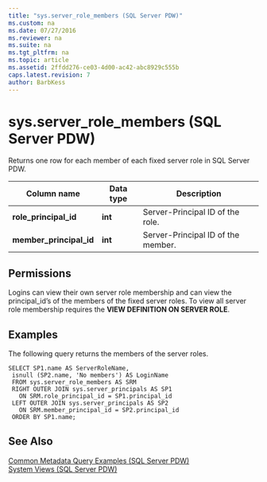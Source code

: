 ```yaml
---
title: "sys.server_role_members (SQL Server PDW)"
ms.custom: na
ms.date: 07/27/2016
ms.reviewer: na
ms.suite: na
ms.tgt_pltfrm: na
ms.topic: article
ms.assetid: 2ffdd276-ce03-4d00-ac42-abc8929c555b
caps.latest.revision: 7
author: BarbKess
---
```

# sys.server_role_members (SQL Server PDW)
Returns one row for each member of each fixed server role in SQL Server PDW.  
  
|Column name|Data type|Description|  
|---------------|-------------|---------------|  
|**role_principal_id**|**int**|Server-Principal ID of the role.|  
|**member_principal_id**|**int**|Server-Principal ID of the member.|  
  
## Permissions  
Logins can view their own server role membership and can view the principal_id’s of the members of the fixed server roles. To view all server role membership requires the **VIEW DEFINITION ON SERVER ROLE**.  
  
## Examples  
The following query returns the members of the server roles.  
  
```  
SELECT SP1.name AS ServerRoleName,   
 isnull (SP2.name, 'No members') AS LoginName  
 FROM sys.server_role_members AS SRM  
 RIGHT OUTER JOIN sys.server_principals AS SP1  
   ON SRM.role_principal_id = SP1.principal_id  
 LEFT OUTER JOIN sys.server_principals AS SP2  
   ON SRM.member_principal_id = SP2.principal_id  
 ORDER BY SP1.name;  
```  
  
## See Also  
[Common Metadata Query Examples &#40;SQL Server PDW&#41;](../sqlpdw/common-metadata-query-examples-sql-server-pdw.md)  
[System Views &#40;SQL Server PDW&#41;](../sqlpdw/system-views-sql-server-pdw.md)  
  
